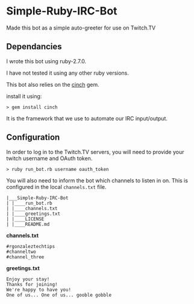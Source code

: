 # Simple-Ruby-IRC-Bot
Made this bot as a simple auto-greeter for use on Twitch.TV

## Dependancies
I wrote this bot using ruby-2.7.0.

I have not tested it using any other ruby versions.

This bot also relies on the [cinch](https://github.com/cinchrb/cinch) gem.

install it using:
```
> gem install cinch
```

It is the framework that we use to automate our IRC input/output.

## Configuration
In order to log in to the Twitch.TV servers, you will need to provide your twitch username and OAuth token.

```
> ruby run_bot.rb username oauth_token
```

You will also need to inform the bot which channels to listen in on. This is configured in the local `channels.txt` file.

```
|___Simple-Ruby-IRC-Bot
| |____run_bot.rb
| |____channels.txt
| |____greetings.txt
| |____LICENSE
| |____README.md
```

**channels.txt**
```
#rgonzaleztechtips
#channeltwo
#channel_three
```

**greetings.txt**
```
Enjoy your stay!
Thanks for joining!
We're happy to have you!
One of us... One of us... gooble gobble

```
